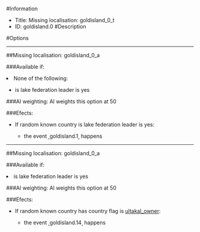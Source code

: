 #Information
 - Title: Missing localisation: goldisland_0_t
 - ID: goldisland.0
#Description

#Options

___
##Missing localisation: goldisland_0_a

###Available if:
<li>None of the following:</li><ul><li>is lake federation leader is yes</li></ul>

###AI weighting:
AI weights this option at 50


###Efects:<ul><li>If random known country is lake federation leader is yes:</li><ul><li>the event ˻goldisland.1˼ happens</li></ul></ul>

___
##Missing localisation: goldisland_0_a

###Available if:
<li>is lake federation leader is yes</li>

###AI weighting:
AI weights this option at 50


###Efects:<ul><li>If random known country has country flag is [ultakal_owner](../flags/ultakal_owner.md):</li><ul><li>the event ˻goldisland.14˼ happens</li></ul></ul>

